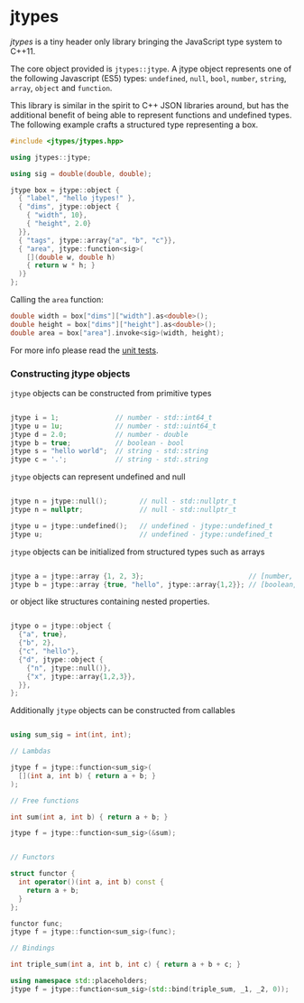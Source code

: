 jtypes
========

*jtypes* is a tiny header only library bringing the JavaScript type system to C++11.

The core object provided is `jtypes::jtype`. A jtype object represents one of the following Javascript (ES5) types:  `undefined`, `null`, `bool`, `number`, `string`, `array`, `object` and `function`.

This library is similar in the spirit to C++ JSON libraries around, but has the additional benefit of being able to represent functions and undefined types. The following example crafts a structured type representing a box.

```c++
#include <jtypes/jtypes.hpp>

using jtypes::jtype;

using sig = double(double, double);

jtype box = jtype::object {
  { "label", "hello jtypes!" },
  { "dims", jtype::object {
    { "width", 10},
    { "height", 2.0}
  }},
  { "tags", jtype::array{"a", "b", "c"}},
  { "area", jtype::function<sig>(
    [](double w, double h)
    { return w * h; }
  )}
};
```
Calling the `area` function:

```c++
double width = box["dims"]["width"].as<double>();
double height = box["dims"]["height"].as<double>();
double area = box["area"].invoke<sig>(width, height);
```

For more info please read the [unit tests](tests/test_jtypes.cpp).

### Constructing jtype objects

`jtype` objects can be constructed from primitive types

```c++

jtype i = 1;              // number - std::int64_t
jtype u = 1u;             // number - std::uint64_t
jtype d = 2.0;            // number - double
jtype b = true;           // boolean - bool
jtype s = "hello world";  // string - std::string
jtype c = '.';            // string - std:.string

```

`jtype` objects can represent undefined and null

```c++

jtype n = jtype::null();        // null - std::nullptr_t
jtype n = nullptr;              // null - std::nullptr_t

jtype u = jtype::undefined();   // undefined - jtype::undefined_t
jtype u;                        // undefined - jtype::undefined_t

```

`jtype` objects can be initialized from structured types such as arrays

```c++

jtype a = jtype::array {1, 2, 3};                          // [number, number, number]
jtype b = jtype::array {true, "hello", jtype::array{1,2}}; // [boolean, string, [number, number]]

```

or object like structures containing nested properties.

```c++

jtype o = jtype::object {
  {"a", true},
  {"b", 2},
  {"c", "hello"},
  {"d", jtype::object {
    {"n", jtype::null()},
    {"x", jtype::array{1,2,3}},
  }},
};

```

Additionally `jtype` objects can be constructed from callables

```c++

using sum_sig = int(int, int);

// Lambdas

jtype f = jtype::function<sum_sig>(
  [](int a, int b) { return a + b; }
);

// Free functions

int sum(int a, int b) { return a + b; }

jtype f = jtype::function<sum_sig>(&sum);


// Functors

struct functor {
  int operator()(int a, int b) const {
    return a + b;
  }
};

functor func;
jtype f = jtype::function<sum_sig>(func);

// Bindings

int triple_sum(int a, int b, int c) { return a + b + c; }

using namespace std::placeholders;
jtype f = jtype::function<sum_sig>(std::bind(triple_sum, _1, _2, 0));

```



